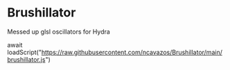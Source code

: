 # Brushillator
Messed up glsl oscillators for Hydra


await loadScript("https://raw.githubusercontent.com/ncavazos/Brushillator/main/brushillator.js")
